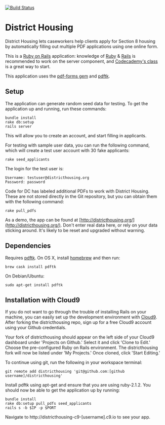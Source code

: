 [![Build Status](https://travis-ci.org/codefordc/districthousing.svg?branch=master)](https://travis-ci.org/codefordc/districthousing)

District Housing
================

District Housing lets caseworkers help clients apply for Section 8 housing by automatically filling out multiple PDF applications using one online form.

This is a [Ruby on Rails](http://rubyonrails.org/) application: knowledge of [Ruby](https://www.ruby-lang.org/) &
[Rails](http://rubyonrails.org/) is recommended to work on the server component, and
[Codecademy's class](http://www.codecademy.com/learn/learn-rails) is a great way to start.

This application uses the [pdf-forms gem](https://github.com/jkraemer/pdf-forms) and [pdftk](http://www.pdflabs.com/tools/pdftk-the-pdf-toolkit/).

## Setup

The application can generate random seed data for testing.  To get the application up and running, run these commands:

    bundle install
    rake db:setup
    rails server

This will allow you to create an account, and start filling in applicants.

For testing with sample user data, you can run the following command, which will create a test user account with 30 fake applicants:

    rake seed_applicants

The login for the test user is:

    Username: testuser@districthousing.org
    Password: password

Code for DC has labeled additional PDFs to work with District Housing.  These are not stored directly in the Git repository, but you can obtain them with the following command:

    rake pull_pdfs

As a demo, the app can be found at [http://districthousing.org/](http://districthousing.org/).  Don't enter real data here, or rely on your data sticking around.  It's likely to be reset and upgraded without warning.

## Dependencies

Requires [pdftk](https://www.pdflabs.com/tools/pdftk-the-pdf-toolkit/). On OS X, install [homebrew](http://brew.sh/) and then run:

    brew cask install pdftk

On Debian/Ubuntu:

    sudo apt-get install pdftk

## Installation with Cloud9

If you do not want to go through the trouble of installing Rails on your machine, you can easily set up the development environment with [Cloud9](https://c9.io/). After forking the districthousing repo, sign up for a free Cloud9 account using your Github credentials.

Your fork of districthousing should appear on the left side of your Cloud9 dashboard under 'Projects on Github.' Select it and click 'Clone to Edit.' Choose the pre-configured Ruby on Rails environment. The districthousing fork will now be listed under 'My Projects.' Once cloned, click 'Start Editing.'

To continue using git, run the following in your workspace terminal:

    git remote add districthousing 'git@github.com:[github username]/districthousing'

Install pdftk using apt-get and ensure that you are using ruby-2.1.2. You should now be able to get the application up by running:

    bundle install
    rake db:setup pull_pdfs seed_applicants
    rails s -b $IP -p $PORT

Navigate to http://districthousing-c9-[username].c9.io to see your app.
